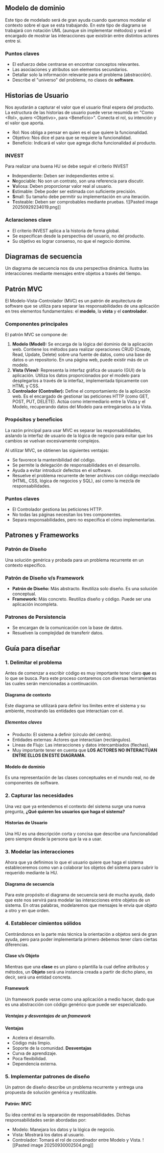 ## Modelo de dominio
Este tipo de modelado será de gran ayuda cuando queramos modelar el contexto sobre el que se esta trabajando. En este tipo de diagrama se trabajará con notación UML (aunque sin implementar métodos) y será el encargado de mostrar las interacciones que existirán entre distintos actores entre sí.
### Puntos claves
- El esfuerzo debe centrarse en encontrar conceptos relevantes.
- Las asociaciones y atributos son elementos secundarios.
- Detallar solo la información relevante para el problema (abstracción).
- Describe el "universo" del problema, no clases de **software**.
## Historias de Usuario
Nos ayudarán a capturar el valor que el usuario final espera del producto. La estructura de las historias de usuario puede verse resumida en "Como \<Rol>, quiero \<Objetivo>, para \<Beneficio>". Conecta el rol, su intención y el valor que aporta.
- Rol: Nos obliga a pensar en quien es el que quiere la funcionalidad.
- Objetivo: Nos dice el para que se requiere la funcionalidad.
- Beneficio: Indicará el valor que agrega dicha funcionalidad al producto.
### INVEST
Para realizar una buena HU se debe seguir el criterio INVEST
- **I**ndependiente: Deben ser independientes entre sí.
- **N**egociable: No son un contrato, son una referencia para discutir.
- **V**aliosa: Deben proporcionar valor real al usuario.
- **E**stimable: Debe poder ser estimada con suficiente precisión.
- **S**mall: Su tamaño debe permitir su implementación en una iteración.
- **T**esteable: Deben ser comprobables mediante pruebas.
![[Pasted image 20250929234019.png]]
### Aclaraciones clave
- El criterio INVEST aplica a la historia de forma global.
- Se especifican desde la perspectiva del usuario, no del producto.
- Su objetivo es lograr consenso, no que el negocio domine.
## Diagramas de secuencia
Un diagrama de secuencia nos da una perspectiva dinámica. Ilustra las interacciones mediante mensajes entre objetos a través del tiempo.
## Patrón MVC
El Modelo-Vista-Controlador (MVC) es un patrón de arquitectura de software que se utiliza para separar las responsabilidades de una aplicación en tres elementos fundamentales: el **modelo**, la **vista** y el **controlador**.
### Componentes principales
El patrón MVC se compone de:
1. **Modelo (Model):** Se encarga de la lógica del dominio de la aplicación web. Contiene los métodos para realizar operaciones CRUD (Create, Read, Update, Delete) sobre una fuente de datos, como una base de datos o un repositorio. En una página web, puede existir más de un modelo.
2. **Vista (View):** Representa la interfaz gráfica de usuario (GUI) de la aplicación. Utiliza los datos proporcionados por el modelo para desplegarlos a través de la interfaz, implementada típicamente con HTML y CSS.
3. **Controlador (Controller):** Define el comportamiento de la aplicación web. Es el encargado de gestionar las peticiones HTTP (como GET, POST, PUT, DELETE). Actúa como intermediario entre la Vista y el Modelo, recuperando datos del Modelo para entregárselos a la Vista.
### Propósitos y beneficios
La razón principal para usar MVC es separar las responsabilidades, aislando la interfaz de usuario de la lógica de negocio para evitar que los cambios se vuelvan excesivamente complejos.

Al utilizar MVC, se obtienen las siguientes ventajas:
- Se favorece la mantenibilidad del código.
- Se permite la delegación de responsabilidades en el desarrollo.
- Ayuda a evitar introducir defectos en el software.
- Resuelve el problema recurrente de tener archivos con código mezclado (HTML, CSS, lógica de negocios y SQL), así como la mezcla de responsabilidades.
### Puntos claves
- El Controlador gestiona las peticiones HTTP.
- No todas las páginas necesitan los tres componentes.
- Separa responsabilidades, pero no especifica el cómo implementarlas.
## Patrones y Frameworks
### Patrón de Diseño
Una solución genérica y probada para un problema recurrente en un contexto específico.
### Patrón de Diseño v/s Framework
- **Patrón de Diseño:** Más abstracto. Reutiliza solo diseño. Es una solución conceptual.
- **Framework:** Más concreto. Reutiliza diseño y código. Puede ser una aplicación incompleta.
### Patrones de Persistencia
- Se encargan de la comunicación con la base de datos.
- Resuelven la complejidad de transferir datos.
## Guía para diseñar
### 1. Delimitar el problema
Antes de comenzar a escribir código es muy importante tener claro **que** es lo que se busca. Para este proceso contaremos con diversas herramientas las cuales serán mencionadas a continuación.
#### Diagrama de contexto
Este diagrama se utilizará para definir los límites entre el sistema y su ambiente, mostrando las entidades que interactúan con el.
##### Elementos claves
- Producto: El sistema a definir (círculo del centro).
- Entidades externas: Actores que interactúan (rectángulos).
- Líneas de Flujo: Las interacciones y datos intercambiados (flechas).
- Muy importante tener en cuenta que **LOS ACTORES NO INTERACTÚAN ENTRE ELLOS EN ESTE DIAGRAMA**.
#### Modelo de dominio
Es una representación de las clases conceptuales en el mundo real, no de componentes de software.
### 2. Capturar las necesidades
Una vez que ya entendemos el contexto del sistema surge una nueva pregunta, **¿Qué quieren los usuarios que haga el sistema?**
#### Historias de Usuario
Una HU es una descripción corta y concisa que describe una funcionalidad pero siempre desde la persona que la va a usar.
### 3. Modelar las interacciones
Ahora que ya definimos lo que el usuario quiere que haga el sistema estableceremos como van a colaborar los objetos del sistema para cubrir lo requerido mediante la HU.
#### Diagrama de secuencia
Para este propósito el diagrama de secuencia será de mucha ayuda, dado que este nos servirá para modelar las interacciones entre objetos de un sistema. En otras palabras, modelaremos que mensajes le envía que objeto a otro y en que orden.
### 4. Establecer cimientos sólidos
Centrándonos en la parte más técnica la orientación a objetos será de gran ayuda, pero para poder implementarla primero debemos tener claro ciertas diferencias.
#### Clase v/s Objeto
Mientras que una **clase** es un plano o plantilla la cual define atributos y métodos, un **Objeto** será una instancia creada a partir de dicho plano, es decir, será una entidad concreta.
#### Framework
Un framework puede verse como una aplicación a medio hacer, dado que es una abstracción con código genérico que puede ser especializado.
##### Ventajas y desventajas de un framework
**Ventajas**
- Acelera el desarrollo.
- Código más limpio.
- Soporte de la comunidad.
**Desventajas**
- Curva de aprendizaje.
- Poca flexibilidad.
- Dependencia externa.
### 5. Implementar patrones de diseño
Un patron de diseño describe un problema recurrente y entrega una propuesta de solución genérica y reutilizable.
#### Patrón: MVC
Su idea central es la separación de responsabilidades. Dichas responsabilidades serán abordadas por:
- Modelo: Manejara los datos y la lógica de negocio.
- Vista: Mostrará los datos al usuario.
- Controlador: Tomará el rol de coordinador entre Modelo y Vista.
![[Pasted image 20250930002504.png]]
